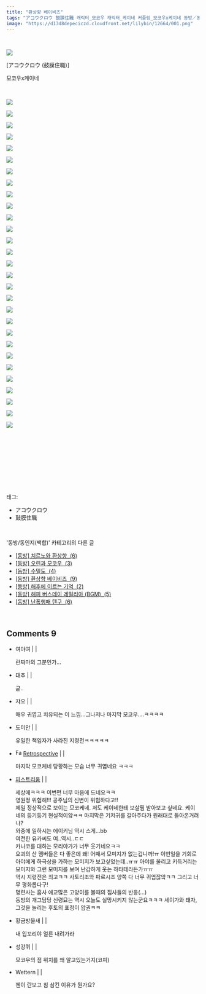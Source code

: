 ```yaml
---
title: "환상향 베이비즈"
tags: "アコウクロウ 鼓膜住職 캐릭터_모코우 캐릭터_케이네 커플링_모코우x케이네 동방／동인지(백합)"
image: "https://d13d8depeciczd.cloudfront.net/lilybin/12664/001.png"
---
```

<div class="article">
<div class="area_view">
<div style="text-align: left;"><br/><p style="text-align: left;"><span class="imageblock" style="display: inline-block; width: 100%; height: auto; max-width: 100%;"><img src="{{ site.imgserver12 }}/lilybin/12664/001.png"/></span></p><p style="text-align: left;">[アコウクロウ (鼓膜住職)]</p><p style="text-align: left;">모코우x케이네</p><p style="text-align: left;"><br/></p><div style="color: rgb(0, 0, 0);"><p><span class="imageblock" style="display: inline-block; width: 100%; height: auto; max-width: 100%;"><img src="{{ site.imgserver12 }}/lilybin/12664/002.png"/></span></p><p><span class="imageblock" style="display: inline-block; width: 100%; height: auto; max-width: 100%;"><img src="{{ site.imgserver12 }}/lilybin/12664/003.png"/></span></p><p><span class="imageblock" style="display: inline-block; width: 100%; height: auto; max-width: 100%;"><img src="{{ site.imgserver12 }}/lilybin/12664/004.png"/></span></p><p><span class="imageblock" style="display: inline-block; width: 100%; height: auto; max-width: 100%;"><img src="{{ site.imgserver12 }}/lilybin/12664/005.png"/></span></p><p><span class="imageblock" style="display: inline-block; width: 100%; height: auto; max-width: 100%;"><img src="{{ site.imgserver12 }}/lilybin/12664/006.png"/></span></p><p><span class="imageblock" style="display: inline-block; width: 100%; height: auto; max-width: 100%;"><img src="{{ site.imgserver12 }}/lilybin/12664/007.png"/></span></p><p><span class="imageblock" style="display: inline-block; width: 100%; height: auto; max-width: 100%;"><img src="{{ site.imgserver12 }}/lilybin/12664/008.png"/></span></p><p><span class="imageblock" style="display: inline-block; width: 100%; height: auto; max-width: 100%;"><img src="{{ site.imgserver12 }}/lilybin/12664/009.png"/></span></p><p><span class="imageblock" style="display: inline-block; width: 100%; height: auto; max-width: 100%;"><img src="{{ site.imgserver12 }}/lilybin/12664/010.png"/></span></p><p><span class="imageblock" style="display: inline-block; width: 100%; height: auto; max-width: 100%;"><img src="{{ site.imgserver12 }}/lilybin/12664/011.png"/></span></p><p><span class="imageblock" style="display: inline-block; width: 100%; height: auto; max-width: 100%;"><img src="{{ site.imgserver12 }}/lilybin/12664/012.png"/></span></p><p><span class="imageblock" style="display: inline-block; width: 100%; height: auto; max-width: 100%;"><img src="{{ site.imgserver12 }}/lilybin/12664/013.png"/></span></p><p><span class="imageblock" style="display: inline-block; width: 100%; height: auto; max-width: 100%;"><img src="{{ site.imgserver12 }}/lilybin/12664/014.png"/></span></p><p><span class="imageblock" style="display: inline-block; width: 100%; height: auto; max-width: 100%;"><img src="{{ site.imgserver12 }}/lilybin/12664/015.png"/></span></p><p><span class="imageblock" style="display: inline-block; width: 100%; height: auto; max-width: 100%;"><img src="{{ site.imgserver12 }}/lilybin/12664/016.png"/></span></p><p><span class="imageblock" style="display: inline-block; width: 100%; height: auto; max-width: 100%;"><img src="{{ site.imgserver12 }}/lilybin/12664/017.png"/></span></p><p><span class="imageblock" style="display: inline-block; width: 100%; height: auto; max-width: 100%;"><img src="{{ site.imgserver12 }}/lilybin/12664/018.png"/></span></p><p><span class="imageblock" style="display: inline-block; width: 100%; height: auto; max-width: 100%;"><img src="{{ site.imgserver12 }}/lilybin/12664/019.png"/></span></p><p><span class="imageblock" style="display: inline-block; width: 100%; height: auto; max-width: 100%;"><img src="{{ site.imgserver12 }}/lilybin/12664/020.png"/></span></p><p><span class="imageblock" style="display: inline-block; width: 100%; height: auto; max-width: 100%;"><img src="{{ site.imgserver12 }}/lilybin/12664/021.png"/></span></p><p><span class="imageblock" style="display: inline-block; width: 100%; height: auto; max-width: 100%;"><img src="{{ site.imgserver12 }}/lilybin/12664/022.png"/></span></p><p><span class="imageblock" style="display: inline-block; width: 100%; height: auto; max-width: 100%;"><img src="{{ site.imgserver12 }}/lilybin/12664/023.png"/></span></p><p><span class="imageblock" style="display: inline-block; width: 100%; height: auto; max-width: 100%;"><img src="{{ site.imgserver12 }}/lilybin/12664/024.png"/></span></p><p><span class="imageblock" style="display: inline-block; width: 100%; height: auto; max-width: 100%;"><img src="{{ site.imgserver12 }}/lilybin/12664/025.png"/></span></p><p><span class="imageblock" style="display: inline-block; width: 100%; height: auto; max-width: 100%;"><img src="{{ site.imgserver12 }}/lilybin/12664/026.png"/></span></p><p><span class="imageblock" style="display: inline-block; width: 100%; height: auto; max-width: 100%;"><img src="{{ site.imgserver12 }}/lilybin/12664/027.png"/></span></p><p><span class="imageblock" style="display: inline-block; width: 100%; height: auto; max-width: 100%;"><img src="{{ site.imgserver12 }}/lilybin/12664/028.png"/></span></p><p><span class="imageblock" style="display: inline-block; width: 100%; height: auto; max-width: 100%;"><img src="{{ site.imgserver12 }}/lilybin/12664/029.png"/></span></p><p><span class="imageblock" style="display: inline-block; width: 100%; height: auto; max-width: 100%;"><img src="{{ site.imgserver12 }}/lilybin/12664/030.png"/></span></p><div><br/></div></div><p style="text-align: left;"><br/></p><p style="text-align: left;"><br/></p></div><p><br/></p>
</div></div><br/>
<div class="tagTrail">
<p>태그: </p>
<ul>
<li>アコウクロウ</li>
<li>鼓膜住職</li>
</ul>
</div><br/>
<div class="another">
<p>'동방/동인지(백합)' 카테고리의 다른 글</p>
<ul>
<li><a href="/lilybin_12754">
[동방] 치르노와 환상향  (6)
</a></li>
<li><a href="/lilybin_12707">
[동방] 오린과 모코우  (3)
</a></li>
<li><a href="/lilybin_12708">
[동방] 수밀도  (4)
</a></li>
<li><a href="/lilybin_12664">
[동방] 환상향 베이비즈  (9)
</a></li>
<li><a href="/lilybin_12651">
[동방] 해후에 이르는 기억  (2)
</a></li>
<li><a href="/lilybin_12583">
[동방] 해피 버스데이 레밀리아 (BGM)  (5)
</a></li>
<li><a href="/lilybin_12604">
[동방] 난폭행패 텐구  (6)
</a></li>
</ul>
</div><br/>
<div class="comment">
<h2 class="bold">Comments <span id="commentCount12664">9</span></h2>
<div style="clear:both;">
<div id="entry12664Comment" style="display:block">
<ul class="list_reply">
<li class="rp_general" id="comment13904019">
<div class="post-comment">
<div>
<span>
<i class="fa fa-user"></i>여야여 |
                                |
                               
</span>
<p>란쨔마의 그분인가...</p>

</div>
</div>
</li>
<li class="rp_general" id="comment13904280">
<div class="post-comment">
<div>
<span>
<i class="fa fa-user"></i>대추 |
                                |
                               
</span>
<p>굳..</p>

</div>
</div>
</li>
<li class="rp_general" id="comment13910039">
<div class="post-comment">
<div>
<span>
<i class="fa fa-user"></i>쟈오 |
                                |
                               
</span>
<p>매우 귀엽고 치유되는 이 느낌...그나저나 마지막 모코우....ㅋㅋㅋㅋ</p>

</div>
</div>
</li>
<li class="rp_general" id="comment13913554">
<div class="post-comment">
<div>
<span>
<i class="fa fa-user"></i>도미안 |
                                |
                               
</span>
<p>유일한 책임자가 사라진 지령전ㅋㅋㅋㅋㅋ</p>

</div>
</div>
</li>
<li class="rp_general" id="comment13915007">
<div class="post-comment">
<div>
<span>
<i class="fa fa-user"></i><img alt="Favicon of https://retropective53.tistory.com" height="16" onerror="this.onerror=null;this.parentNode.removeChild(this)" src="https://retropective53.tistory.com/favicon.ico" width="16"/> <a href="https://retropective53.tistory.com" onclick="return openLinkInNewWindow(this)">Retrospective</a><span class="tistoryProfileLayerTrigger" onclick='TistoryProfile.show(event, this, {"title":"Vanished Romance","url":"https:\/\/retropective53.tistory.com","nickname":"Retrospective","items":[]}); return false;'></span> |
                                |
                               
</span>
<p>마지막 모코케네 당황하는 모습 너무 귀엽네요 ㅋㅋㅋ</p>

</div>
</div>
</li>
<li class="rp_general" id="comment13918637">
<div class="post-comment">
<div>
<span>
<i class="fa fa-user"></i> <a href="http://" onclick="return openLinkInNewWindow(this)">피스트리움</a> |
                                |
                               
</span>
<p>세상에ㅋㅋㅋ 이번편 너무 마음에 드네요ㅋㅋ<br/>
영원정 위험해!!! 공주님의 신변이 위험하다고!!<br/>
제일 정상적으로 보이는 모코케네. 저도 케이네한테 보살핌 받아보고 싶네요. 케이네의 둥기둥기 현실적이얔ㅋㅋ 마지막은 기저귀를 갈아주다가 원래대로 돌아온거려나?<br/>
와중에 일하시는 에이키님 역시 스게...bb<br/>
여전한 유카씨도 여..역시..ㄷㄷ<br/>
카나코를 대하는 모리야가가 너무 웃기네요ㅋㅋ<br/>
요괴의 산 멤버들은 다 좋은데 왜! 어째서 모미지가 없는겁니까!ㅠ 이번일을 기회로 아야에게 하극상을 가하는 모미지가 보고싶었는데..ㅠㅠ 아야를 울리고 키득거리는 모미지와 그런 모미지를 보며 난감하게 웃는 하타테라든가ㅠㅠ<br/>
역시 지령전은 최고ㅋㅋ 사토리조와 파르시조 양쪽 다 너무 귀엽잖앜ㅋㅋ 그리고 너무 평화롭다구!<br/>
명련사는 흡사 애교많은 고양이를 볼때의 집사들의 반응(...)<br/>
동방의 개그담당 신령묘는 역시 오늘도 실망시키지 않는군요ㅋㅋㅋ 세이가와 태자, 그것을 놀리는 후토의 표정이 압권ㅋㅋ</p>

</div>
</div>
</li>
<li class="rp_general" id="comment13920978">
<div class="post-comment">
<div>
<span>
<i class="fa fa-user"></i>황금방울새 |
                                |
                               
</span>
<p>내 입꼬리야 얼른 내려가라</p>

</div>
</div>
</li>
<li class="rp_general" id="comment13921673">
<div class="post-comment">
<div>
<span>
<i class="fa fa-user"></i>성강퀴 |
                                |
                               
</span>
<p>모코우의 점 위치를 왜 알고있는거지(코피)</p>

</div>
</div>
</li>
<li class="rp_general" id="comment13922956">
<div class="post-comment">
<div>
<span>
<i class="fa fa-user"></i>Wettern |
                                |
                               
</span>
<p>첸이 란보고 침 삼킨 이유가 뭔가요?</p>

</div>
</div>
</li>
</ul>
</div>
</div>
</div><br/>
<br/>
<p id="refer"></p>
<br/>

